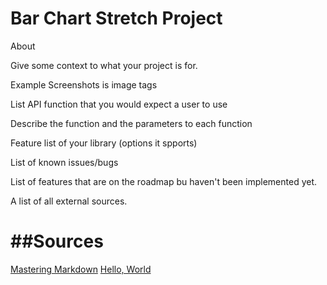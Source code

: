 Bar Chart Stretch Project
==================



About

Give some context to what your project is for.

Example Screenshots is image tags

List API function that you would expect a user to use

Describe the function and the parameters to each function

Feature list of your library (options it spports)

List of known issues/bugs

List of features that are on the roadmap bu haven't been implemented yet.

A list of all external sources.

##Sources
==========

[Mastering Markdown](https://guides.github.com/features/mastering-markdown/)
[Hello, World](https://javascript.info/hello-world)

